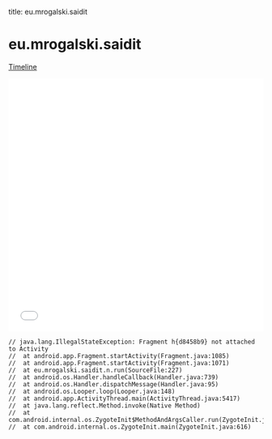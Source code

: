 title: eu.mrogalski.saidit

# eu.mrogalski.saidit

[Timeline](./vis-timeline.html)

<iframe src="./vis-timeline.html" width="100%" height="500px" style="border:none;"></iframe>

```
// java.lang.IllegalStateException: Fragment h{d8458b9} not attached to Activity
// 	at android.app.Fragment.startActivity(Fragment.java:1085)
// 	at android.app.Fragment.startActivity(Fragment.java:1071)
// 	at eu.mrogalski.saidit.n.run(SourceFile:227)
// 	at android.os.Handler.handleCallback(Handler.java:739)
// 	at android.os.Handler.dispatchMessage(Handler.java:95)
// 	at android.os.Looper.loop(Looper.java:148)
// 	at android.app.ActivityThread.main(ActivityThread.java:5417)
// 	at java.lang.reflect.Method.invoke(Native Method)
// 	at com.android.internal.os.ZygoteInit$MethodAndArgsCaller.run(ZygoteInit.java:726)
// 	at com.android.internal.os.ZygoteInit.main(ZygoteInit.java:616)

```



